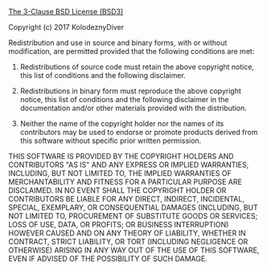 [The 3-Clause BSD License (BSD3)][]

Copyright (c) 2017 KolodeznyDiver

Redistribution and use in source and binary forms, with or without modification, are permitted provided that the
following conditions are met:

1. Redistributions of source code must retain the above copyright notice, this list of conditions and the following
   disclaimer.

2. Redistributions in binary form must reproduce the above copyright notice, this list of conditions and
   the following disclaimer in the documentation and/or other materials provided with the distribution.

3. Neither the name of the copyright holder nor the names of its contributors may be used to endorse or
   promote products derived from this software without specific prior written permission.

THIS SOFTWARE IS PROVIDED BY THE COPYRIGHT HOLDERS AND CONTRIBUTORS "AS IS" AND ANY EXPRESS OR IMPLIED WARRANTIES,
INCLUDING, BUT NOT LIMITED TO, THE IMPLIED WARRANTIES OF MERCHANTABILITY AND FITNESS FOR A PARTICULAR PURPOSE ARE
DISCLAIMED. IN NO EVENT SHALL THE COPYRIGHT HOLDER OR CONTRIBUTORS BE LIABLE FOR ANY DIRECT, INDIRECT, INCIDENTAL,
SPECIAL, EXEMPLARY, OR CONSEQUENTIAL DAMAGES (INCLUDING, BUT NOT LIMITED TO, PROCUREMENT OF SUBSTITUTE GOODS OR
SERVICES; LOSS OF USE, DATA, OR PROFITS; OR BUSINESS INTERRUPTION) HOWEVER CAUSED AND ON ANY THEORY OF LIABILITY,
WHETHER IN CONTRACT, STRICT LIABILITY, OR TORT (INCLUDING NEGLIGENCE OR OTHERWISE) ARISING IN ANY WAY OUT OF
THE USE OF THIS SOFTWARE, EVEN IF ADVISED OF THE POSSIBILITY OF SUCH DAMAGE.

[The 3-Clause BSD License (BSD3)]: https://opensource.org/licenses/BSD-3-Clause
